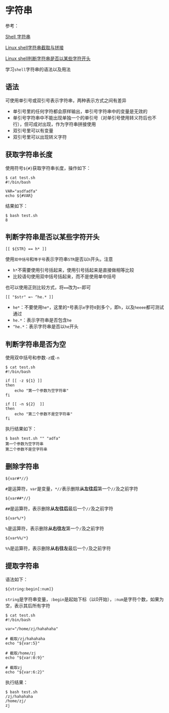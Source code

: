 
# 字符串

参考：

[Shell 字符串](https://www.runoob.com/linux/linux-shell-variable.html)

[Linux shell字符串截取与拼接](https://www.linuxidc.com/Linux/2015-03/115198.htm)

[Linux shell判断字符串是否以某些字符开头](https://majing.io/posts/10000006301174)

学习`shell`字符串的语法以及用法

## 语法

可使用单引号或双引号表示字符串，两种表示方式之间有差异

* 单引号里的任何字符都会原样输出，单引号字符串中的变量是无效的
* 单引号字符串中不能出现单独一个的单引号（对单引号使用转义符后也不行），但可成对出现，作为字符串拼接使用
* 双引号里可以有变量
* 双引号里可以出现转义字符

## 获取字符串长度

使用符号`${#}`获取字符串长度，操作如下：

```
$ cat test.sh 
#!/bin/bash

VAR="asdfadfa"
echo ${#VAR}
```

结果如下：

```
$ bash test.sh 
8
```

## 判断字符串是否以某些字符开头

```
[[ ${STR} == h* ]]
```

使用`双中括号`和`等于号`表示字符串`STR`是否以`h`开头。注意

* `h*`不需要使用引号括起来，使用引号括起来是直接做相等比较
* 比较语句使用双中括号括起来，而不是使用单中括号

也可以使用正则比较方式，将`==`改为`=~`即可

```
[[ "$str" =~ ^he.* ]]
```

* `he*`：不要使用`he*`，这里的`*`号表示`e`字符`0`到多个，即`h`，以及`heeee`都可测试通过
* `he.*`：表示字符串是否包含`he`
* `^he.*`：表示字符串是否以`he`开头

## 判断字符串是否为空

使用双中括号和参数`-z`或`-n`

```
$ cat test.sh 
#!/bin/bash

if [[ -z ${1} ]]
then
	echo "第一个参数为空字符串"
fi

if [[ -n ${2}  ]]
then
	echo "第二个参数不是空字符串"
fi
```

执行结果如下：

```
$ bash test.sh "" "adfa"
第一个参数为空字符串
第二个参数不是空字符串
```

## 删除字符串

```
${var#*//}
```

`#`是运算符，`var`是变量，`*//`表示删除**从左往后**第一个`//`及之前字符

```
${var##*//}
```

`##`是运算符，表示删除**从左往后**最后一个`//`及之前字符

```
${var%/*}
```

`%`是运算符，表示删除**从右往左**第一个`/`及之前字符

```
${var%%/*}
```

`%%`是运算符，表示删除**从右往左**最后一个`/`及之前字符

## 提取字符串

语法如下：

```
${string:begin[:num]}
```

`string`是字符串变量，`:begin`是起始下标（以0开始），`:num`是字符个数，如果为空，表示其后所有字符

```
$ cat test.sh 
#!/bin/bash

var="/home/zj/hahahaha"

# 截取/zj/hahahaha
echo "${var:5}"

# 截取/home/zj
echo "${var:0:9}"

# 截取zj
echo "${var:6:2}"
```

执行结果：

```
$ bash test.sh 
/zj/hahahaha
/home/zj/
zj
```